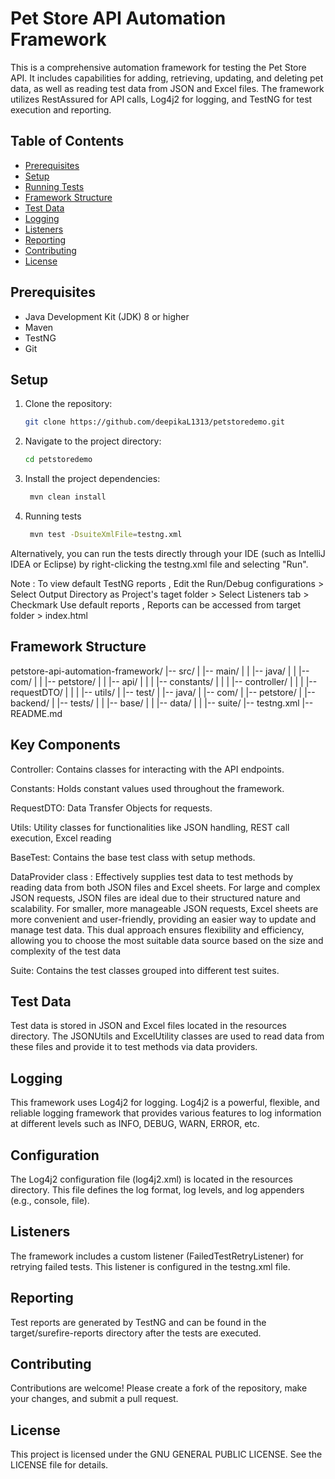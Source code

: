 # Pet Store API Automation Framework

This is a comprehensive automation framework for testing the Pet Store API. It includes capabilities for adding, retrieving, updating, and deleting pet data, as well as reading test data from JSON and Excel files. The framework utilizes RestAssured for API calls, Log4j2 for logging, and TestNG for test execution and reporting.

## Table of Contents
- [Prerequisites](#prerequisites)
- [Setup](#setup)
- [Running Tests](#running-tests)
- [Framework Structure](#framework-structure)
- [Test Data](#test-data)
- [Logging](#logging)
- [Listeners](#listeners)
- [Reporting](#reporting)
- [Contributing](#contributing)
- [License](#license)

## Prerequisites
- Java Development Kit (JDK) 8 or higher
- Maven
- TestNG
- Git

## Setup
1. Clone the repository:
    ```bash
    git clone https://github.com/deepikaL1313/petstoredemo.git
   
2. Navigate to the project directory:
   ```bash
   cd petstoredemo
   
3. Install the project dependencies:
   ```bash
    mvn clean install
   
4. Running tests
   ```bash
    mvn test -DsuiteXmlFile=testng.xml

Alternatively, you can run the tests directly through your IDE (such as IntelliJ IDEA or Eclipse) by right-clicking the testng.xml file and selecting "Run".

Note : To view default TestNG reports , Edit the Run/Debug configurations > Select Output Directory as Project's taget folder > Select Listeners tab > Checkmark Use default reports , Reports can be accessed from target folder > index.html

## Framework Structure

petstore-api-automation-framework/
|-- src/
|   |-- main/
|   |   |-- java/
|   |       |-- com/
|   |           |-- petstore/
|   |               |-- api/
|   |               |   |-- constants/
|   |               |   |-- controller/
|   |               |   |-- requestDTO/
|   |               |   |-- utils/
|   |-- test/
|       |-- java/
|           |-- com/
|               |-- petstore/
|                   |-- backend/
|                       |-- tests/
|                       |   |-- base/
|                       |   |-- data/
|                       |   |-- suite/
|-- testng.xml
|-- README.md

## Key Components
Controller: Contains classes for interacting with the API endpoints.

Constants: Holds constant values used throughout the framework.

RequestDTO: Data Transfer Objects for requests.

Utils: Utility classes for  functionalities like JSON handling, REST call execution, Excel reading

BaseTest: Contains the base test class with setup methods.

DataProvider class : Effectively supplies test data to test methods by reading data from both JSON files and Excel sheets. For large and complex JSON requests, JSON files are ideal due to their structured nature and scalability. For smaller, more manageable JSON requests, Excel sheets are more convenient and user-friendly, providing an easier way to update and manage test data. This dual approach ensures flexibility and efficiency, allowing you to choose the most suitable data source based on the size and complexity of the test data

Suite: Contains the test classes grouped into different test suites.

## Test Data
Test data is stored in JSON and Excel files located in the resources directory. The JSONUtils and ExcelUtility classes are used to read data from these files and provide it to test methods via data providers.

## Logging
This framework uses Log4j2 for logging. Log4j2 is a powerful, flexible, and reliable logging framework that provides various features to log information at different levels such as INFO, DEBUG, WARN, ERROR, etc.

## Configuration
The Log4j2 configuration file (log4j2.xml) is located in the resources directory. This file defines the log format, log levels, and log appenders (e.g., console, file).

## Listeners
The framework includes a custom listener (FailedTestRetryListener) for retrying failed tests. This listener is configured in the testng.xml file.

## Reporting
Test reports are generated by TestNG and can be found in the target/surefire-reports directory after the tests are executed.

## Contributing
Contributions are welcome! Please create a fork of the repository, make your changes, and submit a pull request.

## License
This project is licensed under the GNU GENERAL PUBLIC LICENSE. See the LICENSE file for details.


